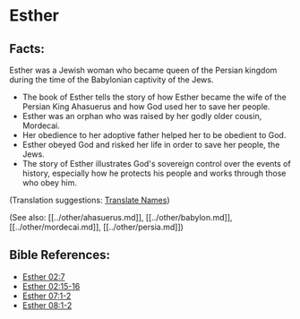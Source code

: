 # Esther #

## Facts: ##

Esther was a Jewish woman who became queen of the Persian kingdom during the time of the Babylonian captivity of the Jews.

* The book of Esther tells the story of how Esther became the wife of the Persian King Ahasuerus and how God used her to save her people.
* Esther was an orphan who was raised by her godly older cousin, Mordecai.
* Her obedience to her adoptive father helped her to be obedient to God.
* Esther obeyed God and risked her life in order to save her people, the Jews.
* The story of Esther illustrates God's sovereign control over the events of history, especially how he protects his people and works through those who obey him.

(Translation suggestions: [Translate Names](en/ta-vol1/translate/man/translate-names))

(See also: [[../other/ahasuerus.md]], [[../other/babylon.md]], [[../other/mordecai.md]], [[../other/persia.md]])

## Bible References: ##

* [Esther 02:7](en/tn/est/help/02/07)
* [Esther 02:15-16](en/tn/est/help/02/15)
* [Esther 07:1-2](en/tn/est/help/07/01)
* [Esther 08:1-2](en/tn/est/help/08/01)